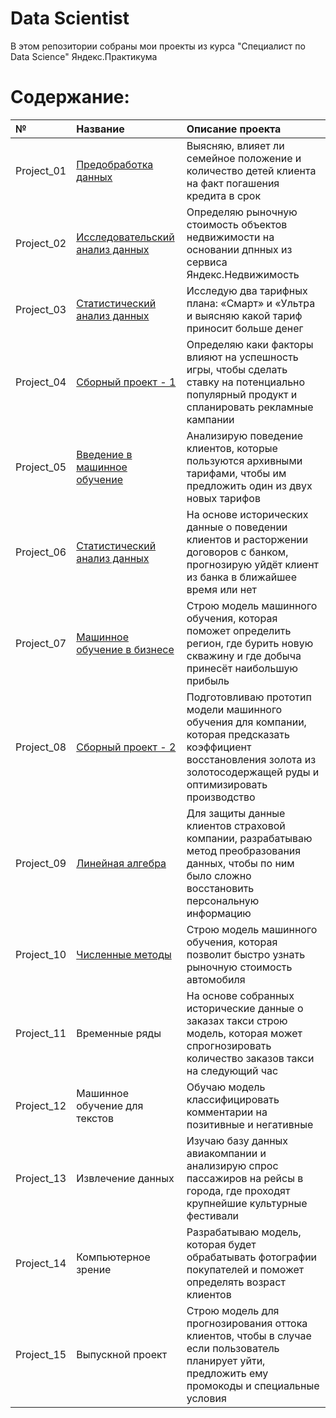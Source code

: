 # Data Scientist

В этом репозитории собраны мои проекты из курса "Специалист по Data Science" Яндекс.Практикума

# Содержание:


|      №   | Название           | Описание проекта |
| :------------- |:-------------| :-----|
| Project_01   | [Предобработка данных](https://github.com/syagovdik/Data-Science-Yandex-Praktikum/tree/main/Project%2001#title) | Выясняю, влияет ли семейное положение и количество детей клиента на факт погашения кредита в срок  |
| Project_02      | [Исследовательский анализ данных](https://github.com/syagovdik/Data-Science-Yandex-Praktikum/tree/main/Project%2002)    |   Определяю рыночную стоимость объектов недвижимости на основании дпнных из сервиса Яндекс.Недвижимость |
| Project_03 | [Статистический анализ данных](https://github.com/syagovdik/Data-Science-Yandex-Praktikum/tree/main/Project%2003)      | Исследую два тарифных плана: «Смарт» и «Ультра и выясняю какой тариф приносит больше денег    |
| Project_04 | [Сборный проект - 1](https://github.com/syagovdik/Data-Science-Yandex-Praktikum/tree/main/Project%2004)      | Определяю каки факторы влияют на успешность игры, чтобы сделать ставку на потенциально популярный продукт и спланировать рекламные кампании    |
| Project_05 | [Введение в машинное обучение](https://github.com/syagovdik/Data-Science-Yandex-Praktikum/tree/main/Project%2005)      | Анализирую поведение клиентов, которые пользуются архивными тарифами, чтобы им предложить один из двух новых тарифов    |
| Project_06 | [Статистический анализ данных](https://github.com/syagovdik/Data-Science-Yandex-Praktikum/tree/main/Project%2006)      | На основе исторических данные о поведении клиентов и расторжении договоров с банком, прогнозирую уйдёт клиент из банка в ближайшее время или нет    |
| Project_07 | [Машинное обучение в бизнесе](https://github.com/syagovdik/Data-Science-Yandex-Praktikum/tree/main/Project%2007)    | Строю модель машинного обучения, которая поможет определить регион, где бурить новую скважину и где добыча принесёт наибольшую прибыль    |
| Project_08 | [Сборный проект - 2](https://github.com/syagovdik/Data-Science-Yandex-Praktikum/tree/main/Project%2008)      | Подготовливаю прототип модели машинного обучения для компании, которая предсказать коэффициент восстановления золота из золотосодержащей руды и оптимизировать производство    |
| Project_09 | [Линейная алгебра](https://github.com/syagovdik/Data-Science-Yandex-Praktikum/tree/main/Project%2009)      | Для защиты данные клиентов страховой компании, разрабатываю метод преобразования данных, чтобы по ним было сложно восстановить персональную информацию    |
| Project_10 | [Численные методы](https://github.com/syagovdik/Data-Science-Yandex-Praktikum/tree/main/Project%2010)      | Строю модель машинного обучения, которая позволит быстро узнать рыночную стоимость автомобиля    |
| Project_11 | Временные ряды      | На основе собранных исторические данные о заказах такси строю модель, которая может спрогнозировать количество заказов такси на следующий час    |
| Project_12 | Машинное обучение для текстов      | Обучаю модель классифицировать комментарии на позитивные и негативные    |
| Project_13 | Извлечение данных     | Изучаю базу данных авиакомпании и анализирую спрос пассажиров на рейсы в города, где проходят крупнейшие культурные фестивали    |
| Project_14 | Компьютерное зрение      | Разрабатываю модель, которая будет обрабатывать фотографии покупателей и поможет определять возраст клиентов    |
| Project_15 | Выпускной проект     | Строю модель для прогнозирования оттока клиентов, чтобы в случае если пользователь планирует уйти, предложить ему промокоды и специальные условия    |


